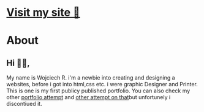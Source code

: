 # [Visit my site 👋](https://somthdesign.github.io/scatm/)

# About

## Hi 🙋‍♂️,
My name is Wojciech R. i'm a newbie into creating and designing a websites, before i got into html,css etc. i were graphic Designer and Printer. This is one is my first publicy published portfolio. You can also check my other [portfolio attempt](https://somthdesign.github.io/) and [other attempt on that](https://somthdesign.github.io/wojciechrubas/)but unfortunely i discontiued it.
